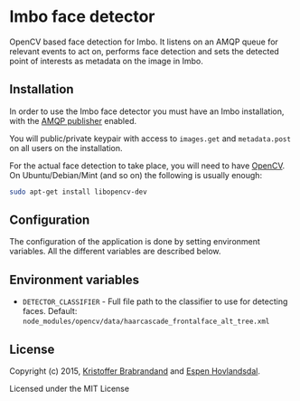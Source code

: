 # Imbo face detector
OpenCV based face detection for Imbo. It listens on an AMQP queue for relevant events to act on, performs face detection and sets the detected point of interests as metadata on the image in Imbo.

## Installation
In order to use the Imbo face detector you must have an Imbo installation, with the [AMQP publisher](https://github.com/imbo/imbo-amqp-publisher) enabled.

You will public/private keypair with access to `images.get` and `metadata.post` on all users on the installation.

For the actual face detection to take place, you will need to have [OpenCV](http://opencv.org). On Ubuntu/Debian/Mint (and so on) the following is usually enough:

```sh
sudo apt-get install libopencv-dev
```

## Configuration
The configuration of the application is done by setting environment variables. All the different variables are described below.

## Environment variables
- `DETECTOR_CLASSIFIER` - Full file path to the classifier to use for detecting faces. Default: `node_modules/opencv/data/haarcascade_frontalface_alt_tree.xml`

## License
Copyright (c) 2015, [Kristoffer Brabrandand](mailto:kristoffer@brabrand.no) and [Espen Hovlandsdal](mailto:espen@hovlandsdal.com).

Licensed under the MIT License
